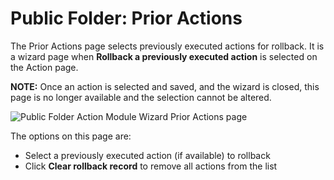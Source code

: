 # Public Folder: Prior Actions

The Prior Actions page selects previously executed actions for rollback. It is a wizard page when
**Rollback a previously executed action** is selected on the Action page.

**NOTE:** Once an action is selected and saved, and the wizard is closed, this page is no longer
available and the selection cannot be altered.

![Public Folder Action Module Wizard Prior Actions page](/img/product_docs/accessanalyzer/admin/action/filesystem/prioractions.webp)

The options on this page are:

- Select a previously executed action (if available) to rollback
- Click **Clear rollback record** to remove all actions from the list
